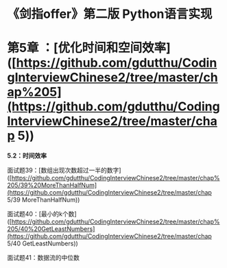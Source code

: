 # 《剑指offer》第二版 Python语言实现







# 第5章 ：[优化时间和空间效率]([https://github.com/gdutthu/CodingInterviewChinese2/tree/master/chap%205](https://github.com/gdutthu/CodingInterviewChinese2/tree/master/chap 5))

**5.2：时间效率**

面试题39：[数组出现次数超过一半的数字]([https://github.com/gdutthu/CodingInterviewChinese2/tree/master/chap%205/39%20MoreThanHalfNum](https://github.com/gdutthu/CodingInterviewChinese2/tree/master/chap 5/39 MoreThanHalfNum))

面试题40：[最小的k个数]([https://github.com/gdutthu/CodingInterviewChinese2/tree/master/chap%205/40%20GetLeastNumbers](https://github.com/gdutthu/CodingInterviewChinese2/tree/master/chap 5/40 GetLeastNumbers))

面试题41：数据流的中位数
